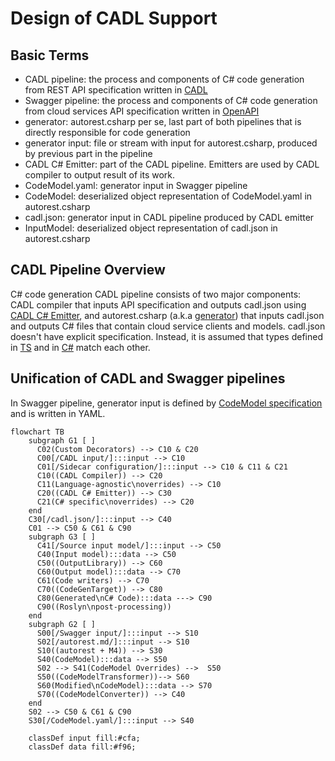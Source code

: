 # Design of CADL Support

## Basic Terms
- CADL pipeline: the process and components of C# code generation from REST API specification written in [CADL](https://github.com/microsoft/cadl)
- Swagger pipeline: the process and components of C# code generation from cloud services API specification written in [OpenAPI](https://swagger.io/) 
- generator: autorest.csharp per se, last part of both pipelines that is directly responsible for code generation 
- generator input: file or stream with input for autorest.csharp, produced by previous part in the pipeline
- CADL C# Emitter: part of the CADL pipeline. Emitters are used by CADL compiler to output result of its work.
- CodeModel.yaml: generator input in Swagger pipeline
- CodeModel: deserialized object representation of CodeModel.yaml in autorest.csharp
- cadl.json: generator input in CADL pipeline produced by CADL emitter
- InputModel: deserialized object representation of cadl.json in autorest.csharp

## CADL Pipeline Overview

C# code generation CADL pipeline consists of two major components: CADL compiler that inputs API specification and outputs cadl.json using [CADL C# Emitter](https://github.com/Azure/autorest.csharp/tree/feature/v3/src/CADL.Extension/Emitter.Csharp), and autorest.csharp (a.k.a [generator](https://github.com/Azure/autorest.csharp/tree/feature/v3/src/AutoRest.CSharp)) that inputs cadl.json and outputs C# files that contain cloud service clients and models. cadl.json doesn't have explicit specification. Instead, it is assumed that types defined in [TS](https://github.com/Azure/autorest.csharp/tree/feature/v3/src/CADL.Extension/Emitter.Csharp/src/type) and in [C#](https://github.com/Azure/autorest.csharp/tree/feature/v3/src/AutoRest.CSharp/Common/Input) match each other.

## Unification of CADL and Swagger pipelines

In Swagger pipeline, generator input is defined by [CodeModel specification](https://github.com/Azure/autorest/blob/main/packages/libs/codemodel/.resources/all-in-one/json/code-model.json) and is written in YAML. 

```mermaid
flowchart TB
    subgraph G1 [ ]
      C02(Custom Decorators) --> C10 & C20
      C00[/CADL input/]:::input --> C10
      C01[/Sidecar configuration/]:::input --> C10 & C11 & C21
      C10((CADL Compiler)) --> C20
      C11(Language-agnostic\noverrides) --> C10
      C20((CADL C# Emitter)) --> C30
      C21(C# specific\noverrides) --> C20
    end
    C30[/cadl.json/]:::input --> C40
    C01 --> C50 & C61 & C90
    subgraph G3 [ ]
      C41[/Source input model/]:::input --> C50
      C40(Input model):::data --> C50
      C50((OutputLibrary)) --> C60
      C60(Output model):::data --> C70
      C61(Code writers) --> C70
      C70((CodeGenTarget)) --> C80
      C80(Generated\nC# Code):::data ---> C90
      C90((Roslyn\npost-processing))
    end
    subgraph G2 [ ]
      S00[/Swagger input/]:::input --> S10
      S02[/autorest.md/]:::input --> S10
      S10((autorest + M4)) --> S30
      S40(CodeModel):::data --> S50
      S02 --> S41(CodeModel Overrides) -->  S50
      S50((CodeModelTransformer))--> S60
      S60(Modified\nCodeModel):::data --> S70
      S70((CodeModelConverter)) --> C40
    end
    S02 --> C50 & C61 & C90
    S30[/CodeModel.yaml/]:::input --> S40

    classDef input fill:#cfa;
    classDef data fill:#f96;
```
